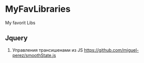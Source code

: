# MyFavLibraries
My favorit Libs

## Jquery
1. Управления трансишенами из JS https://github.com/miguel-perez/smoothState.js
